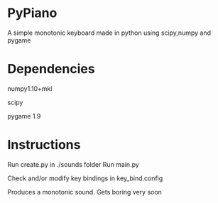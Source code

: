# PyPiano
A simple monotonic keyboard made in python using scipy,numpy and pygame

# Dependencies

numpy1.10+mkl

scipy

pygame 1.9

# Instructions
Run create.py in ./sounds folder
Run main.py

Check and/or modify key bindings in key_bind.config

Produces a monotonic sound. Gets boring very soon

